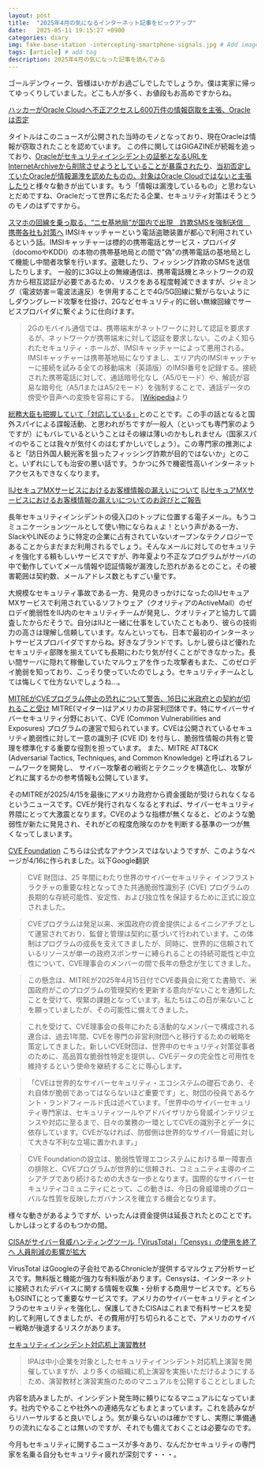 ```yaml
---
layout: post
title:  "2025年4月の気になるインターネット記事をピックアップ"
date:   2025-05-11 19:15:27 +0900
categories: diary
img: fake-base-station -intercepting-smartphone-signals.jpg # Add image post (optional)
tags: [article] # add tag
description: 2025年4月の気になった記事を読んでみる
---
```


ゴールデンウィーク、皆様はいかがお過ごしでしたでしょうか。僕は実家に帰ってゆっくりしていました。どこも人が多く、お値段もお高めですからね。

[ハッカーがOracle Cloudへ不正アクセスし600万件の情報窃取を主張、Oracleは否定](https://rocket-boys.co.jp/security-measures-lab/hacker-claims-oracle-cloud-breach-6m-records-for-sale/)

タイトルはこのニュースが公開された当時のモノとなっており、現在Oracleは情報が窃取されたことを認めています。
この件に関してはGIGAZINEが続報を追っており、[Oracleがセキュリティインシデントの証拠となるURLをInternetArchiveから削除させようとしていることが暴露されたり](https://gigazine.net/news/20250402-oracle-cybersecurity-incident/#google_vignette)、[当初否定していたOracleが情報漏洩を認めたものの、対象はOracle Cloudではないと主張したり](https://gigazine.net/news/20250405-oracle-hack-data/)と様々な動きが出ています。もう「情報は漏洩しているもの」と思わないとだめですね、Oracleだって世界に名だたる企業、セキュリティ対策はそうとうのモノのはずですから。

[スマホの回線を乗っ取る、“ニセ基地局”が国内で出現　詐欺SMSを強制送信　携帯各社も対策へ](https://www.itmedia.co.jp/news/articles/2504/15/news133.html)
IMSIキャッチャーという電話盗聴装置が都心で利用されているという話。IMSIキャッチャーは標的の携帯電話とサービス・プロバイダ（docomoやKDDI）の本物の携帯基地局との間で"偽"の携帯電話の基地局として機能し中間者攻撃を行います。盗聴したり、フィッシング詐欺のSMSを送信したりします。
一般的に3G以上の無線通信は、携帯電話機とネットワークの双方から相互認証が必要であるため、リスクをある程度軽減できますが、ジャミング（電波妨害＝電波法違反）を併用することで4G/5G回線に繋がらないようにしダウングレード攻撃を仕掛け、2Gなどセキュリティ的に弱い無線回線でサービスプロバイダに繋ぐように仕向けます。


>2Gのモバイル通信では、携帯端末がネットワークに対して認証を要求するが、ネットワークが携帯端末に対して認証を要求しない。このよく知られたセキュリティ・ホールが、IMSIキャッチャーによって悪用される。 IMSIキャッチャーは携帯基地局になりすまし、エリア内のIMSIキャッチャーに接続を試みる全ての移動端末（英語版）のIMSI番号を記録する。接続された携帯電話に対して、通話暗号化なし（A5/0モード）や、解読が容易な暗号化（A5/1またはA5/2モード）を強制することで、通話データの傍受や音声への変換を容易にする。 
[[Wikipedia](https://ja.wikipedia.org/wiki/IMSI%E3%82%AD%E3%83%A3%E3%83%83%E3%83%81%E3%83%A3%E3%83%BC)より

[総務大臣も把握していて「対応している」](https://www.itmedia.co.jp/news/articles/2504/15/news130.html)とのことです。この手の話となると国外スパイによる諜報活動、と思われがちですが一般人（といっても専門家のようですが）にもバレているということはその線は薄いのかもしれません（国家スパイのやることは我々が気付くのはむずかしいでしょう）。この専門家の推測によると「訪日外国人観光客を狙ったフィッシング詐欺が目的ではないか」とのこと。いずれにしても治安の悪い話です。うかつに外で機密性高いインターネットアクセスもできなくなります。

[IIJセキュアMXサービスにおけるお客様情報の漏えいについて](https://www.iij.ad.jp/news/pressrelease/2025/0415.html)
[IIJセキュアMXサービスにおけるお客様情報の漏えいについてのお詫びとご報告](https://www.iij.ad.jp/news/pressrelease/2025/0422-2.html)

長年セキュリティインシデントの侵入口のトップに位置する電子メール。もうコミュニケーションツールとして使い物にならねぇよ！という声がある一方、SlackやLINEのように特定の企業に占有されていないオープンなテクノロジーであることからまだまだ利用されるでしょう。そんなメールに対してのセキュリティを強化する頼もしいサービスですが、昨年夏より不正なプログラムがサーバの中で動作していてメール情報や認証情報が漏洩した恐れがあるとのこと。その被害範囲は契約数、メールアドレス数ともすごい量です。

大規模なセキュリティ事故である一方、発見のきっかけになったのIIJセキュアMXサービスで利用されているソフトウェア（クオリティアのActiveMail）のゼロデイ脆弱性をIIJ内のセキュリティチームが発見し、クオリティアと協力して調査したからだそうで。自分はIIJと一緒に仕事をしていたこともあり、彼らの技術力の高さは理解し信頼しています。なんといっても、日本で最初のインターネットサービスプロバイダですからね。好きなブランドです。しかし彼らほど優れたセキュリティ部隊を揃えていても長期にわたり気が付くことができなかった。長い間サーバに隠れて稼働していたマルウェアを作った攻撃者もまた、このゼロデイ脆弱を知っており、こっそり使っていたのでしょう。セキュリティチームとしては悔しくて仕方ないでしょうね…。


[MITREがCVEプログラム停止の恐れについて警告、16日に米政府との契約が切れること受け](https://codebook.machinarecord.com/threatreport/38337/)
MITRE(マイター)はアメリカの非営利団体です。特にサイバーサイバーセキュリティ分野において、CVE (Common Vulnerabilities and Exposures) プログラムの運営で知られています。CVEは公開されているセキュリティ脆弱性に対して一意の識別子 (CVE ID) を付与し、脆弱性情報の共有と管理を標準化する重要な役割を担っています。
また、MITRE ATT&CK (Adversarial Tactics, Techniques, and Common Knowledge) と呼ばれるフレームワークを開発し、 サイバー攻撃者の戦術とテクニックを構造化し、攻撃がどれに属するかの参考情報も公開しています。

そのMITREが2025/4/15を最後にアメリカ政府から資金援助が受けられなくなるというニュースです。CVEが発行されなくなるとすれば、サイバーセキュリティ界隈にとって大激震となります。CVEのような指標が無くなると、どのような脆弱性が新たに発見され、それがどの程度危険なのかを判断する基準の一つが無くなってしまいます。

[CVE Foundation](https://www.thecvefoundation.org/)
こちらは公式なアナウンスではないようですが、このようなページが4/16に作られました。以下Google翻訳

>CVE 財団は、25 年間にわたり世界のサイバーセキュリティ インフラストラクチャの重要な柱となってきた共通脆弱性識別子 (CVE) プログラムの長期的な存続可能性、安定性、および独立性を保証するために正式に設立されました。

>CVEプログラムは発足以来、米国政府の資金提供によるイニシアチブとして運営されており、監督と管理は契約に基づいて行われています。この体制はプログラムの成長を支えてきましたが、同時に、世界的に信頼されているリソースが単一の政府スポンサーに縛られることの持続可能性と中立性について、CVE理事会のメンバーの間で長年の懸念が生じてきました。

>この懸念は、MITREが2025年4月15日付でCVE委員会に宛てた書簡で、米国政府がこのプログラムの管理契約を更新する意向がないことを通知したことを受けて、喫緊の課題となっています。私たちはこの日が来ないことを願っていましたが、その可能性に備えてきました。

>これを受けて、CVE理事会の長年にわたる活動的なメンバーで構成される連合は、過去1年間、CVEを専門の非営利財団へと移行するための戦略を策定してきました。新しいCVE財団は、世界中のセキュリティ対策従事者のために、高品質な脆弱性特定を提供し、CVEデータの完全性と可用性を維持するという使命を継続することに専心します。

>「CVEは世界的なサイバーセキュリティ・エコシステムの礎石であり、それ自体が脆弱であってはならないほど重要です」と、財団の役員であるケント・ランドフィールド氏は述べています。「世界中のサイバーセキュリティ専門家は、セキュリティツールやアドバイザリから脅威インテリジェンスや対応に至るまで、日々の業務の一環としてCVEの識別子とデータに依存しています。CVEがなければ、防御側は世界的なサイバー脅威に対して大きな不利な立場に置かれます。」

>CVE Foundationの設立は、脆弱性管理エコシステムにおける単一障害点の排除と、CVEプログラムが世界的に信頼され、コミュニティ主導のイニシアチブであり続けるための大きな一歩となります。国際的なサイバーセキュリティコミュニティにとって、この動きは、今日の脅威環境のグローバルな性質を反映したガバナンスを確立する機会となります。

様々な動きがあるようですが、いったんは資金提供は延長されたとのことです。しかしほっとするのもつかの間。

[CISAがサイバー脅威ハンティングツール「VirusTotal」「Censys」の使用を終了へ 人員削減の影響が拡大](https://rocket-boys.co.jp/security-measures-lab/cisa-ends-virustotal-censys-usage-due-to-staff-cuts/)

VirusTotal はGoogleの子会社であるChronicleが提供するマルウェア分析サービスです。無料版と機能が強力な有料版があります。Censysは、インターネットに接続されたデバイスに関する情報を収集・分析する商用サービスです。どちらもOSINTにとって重要なサービスです。アメリカのサイバーセキュリティとインフラのセキュリティを強化し、保護してきたCISAはこれまで有料サービスを契約して利用してきましたが、その費用が打ち切られることで、アメリカのサイバー戦略が後退するリスクがあります。


[セキュリティインシデント対応机上演習教材](https://www.ipa.go.jp/security/sec-tools/ttx.html)

> IPAは中小企業を対象としたセキュリティインシデント対応机上演習を開催していますが、より多くの組織に机上演習を実施いただけるようにするため、演習教材と演習実施のためのマニュアルを公開することとしました

内容を読みましたが、インシデント発生時に頼りになるマニュアルになっています。社内でやることや社外への連絡先などもまとまっています。これを読みながらリハーサルすると良いでしょう。気が乗らないのは確かですし、実際に準備通りの流れになることは無いのですが、それでも備えておくことは必要なのです。

今月もセキュリティに関するニュースが多々あり、なんだかセキュリティの専門家を名乗る自分もセキュリティ疲れが深刻です・・・。